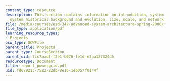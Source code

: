 ```yaml
---
content_type: resource
description: This section contains information on introduction, system description,
  system historical background and evolution, size, scale, and network metrics.
file: /media/courses/esd-342-advanced-system-architecture-spring-2006/fd629213752222db8e161eb057f0144f_report_powergrid.pdf
file_type: application/pdf
learning_resource_types:
- Projects
ocw_type: OCWFile
parent_title: Projects
parent_type: CourseSection
parent_uid: 7cc7aadf-f2e1-b076-fe1d-e2aa187324d5
resourcetype: Document
title: report_powergrid.pdf
uid: fd629213-7522-22db-8e16-1eb057f0144f
---
```

